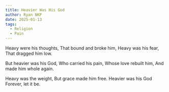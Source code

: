 ```yaml
---
title: Heavier Was His God
author: Ryan NKP
date: 2025-01-13
tags:
  - Religion
  - Pain
---
```

Heavy were his thoughts,
That bound and broke him,
Heavy was his fear,
That dragged him low.

But heavier was his God,
Who carried his pain,
Whose love rebuilt him,
And made him whole again.

Heavy was the weight,
But grace made him free.
Heavier was his God
Forever, let it be.
